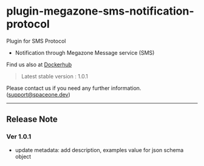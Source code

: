 # plugin-megazone-sms-notification-protocol

Plugin for SMS Protocol
- Notification through Megazone Message service (SMS)

Find us also at [Dockerhub](https://hub.docker.com/repository/docker/spaceone/plugin-sms-voicecall-notification-protocol)
> Latest stable version : 1.0.1

Please contact us if you need any further information. (<support@spaceone.dev>)

---

## Release Note

### Ver 1.0.1
* update metadata: add description, examples value for json schema object
